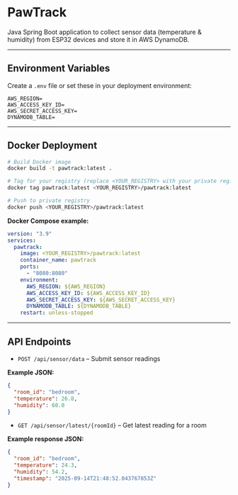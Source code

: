 # PawTrack

Java Spring Boot application to collect sensor data (temperature & humidity) from ESP32 devices and store it in AWS DynamoDB.

---

## Environment Variables

Create a `.env` file or set these in your deployment environment:

```
AWS_REGION=
AWS_ACCESS_KEY_ID=
AWS_SECRET_ACCESS_KEY=
DYNAMODB_TABLE=
```

---

## Docker Deployment

```bash
# Build Docker image
docker build -t pawtrack:latest .

# Tag for your registry (replace <YOUR_REGISTRY> with your private registry)
docker tag pawtrack:latest <YOUR_REGISTRY>/pawtrack:latest

# Push to private registry
docker push <YOUR_REGISTRY>/pawtrack:latest
```

**Docker Compose example:**

```yaml
version: "3.9"
services:
  pawtrack:
    image: <YOUR_REGISTRY>/pawtrack:latest
    container_name: pawtrack
    ports:
      - "8080:8080"
    environment:
      AWS_REGION: ${AWS_REGION}
      AWS_ACCESS_KEY_ID: ${AWS_ACCESS_KEY_ID}
      AWS_SECRET_ACCESS_KEY: ${AWS_SECRET_ACCESS_KEY}
      DYNAMODB_TABLE: ${DYNAMODB_TABLE}
    restart: unless-stopped
```

---

## API Endpoints

- `POST /api/sensor/data` – Submit sensor readings

**Example JSON:**
```json
{
  "room_id": "bedroom",
  "temperature": 26.8,
  "humidity": 60.0
}
```

- `GET /api/sensor/latest/{roomId}` – Get latest reading for a room

**Example response JSON:**
```json
{
  "room_id": "bedroom",
  "temperature": 24.3,
  "humidity": 54.2,
  "timestamp": "2025-09-14T21:48:52.043767853Z"
}
```
